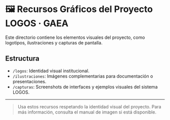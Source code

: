 # 🖼️ Recursos Gráficos del Proyecto LOGOS · GAEA

Este directorio contiene los elementos visuales del proyecto, como logotipos, ilustraciones y capturas de pantalla.

## Estructura

- `/logos`: Identidad visual institucional.
- `/ilustraciones`: Imágenes complementarias para documentación o presentaciones.
- `/capturas`: Screenshots de interfaces y ejemplos visuales del sistema LOGOS.

---

> Usa estos recursos respetando la identidad visual del proyecto. Para más información, consulta el manual de imagen si está disponible.
